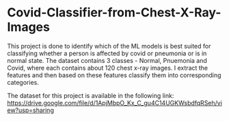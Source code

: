 # Covid-Classifier-from-Chest-X-Ray-Images
This project is done to identify which of the ML models is best suited for classifying whether a person is affected by covid or pneumonia or is in normal state. The dataset contains 3 classes - Normal, Pnuemonia and Covid, where each contains about 120 chest x-ray images. I extract the features and then based on these features classify them into corresponding categories.


The dataset for this project is available in the following link:
https://drive.google.com/file/d/1ApjMbpO_Kx_C_gu4C14UGKWsbdfqRSeh/view?usp=sharing
